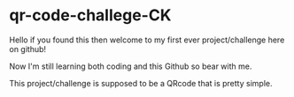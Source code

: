 # qr-code-challege-CK
Hello if you found this then welcome to my first ever project/challenge here on github!

Now I'm still learning both coding and this Github so bear with me.

This project/challenge is supposed to be a QRcode that is pretty simple.

